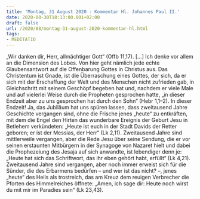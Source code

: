 ```yaml
---
title: 'Montag, 31 August 2020 : Kommentar Hl. Johannes Paul II.'
date: 2020-08-30T18:13:00.001+02:00
draft: false
url: /2020/08/montag-31-august-2020-kommentar-hl.html
tags: 
- MEDITATIO
---
```


„Wir danken dir, Herr, allmächtiger Gott“ (Offb 11,17). \[…\] Ich denke vor allem an die Dimension des Lobes. Von hier geht nämlich jede echte Glaubensantwort auf die Offenbarung Gottes in Christus aus. Das Christentum ist Gnade, ist die Überraschung eines Gottes, der sich, da er sich mit der Erschaffung der Welt und des Menschen nicht zufrieden gab, in Gleichschritt mit seinem Geschöpf begeben hat und, nachdem er viele Male und auf vielerlei Weise durch die Propheten gesprochen hatte, „in dieser Endzeit aber zu uns gesprochen hat durch den Sohn“ (Hebr 1,1–2). In dieser Endzeit! Ja, das Jubiläum hat uns spüren lassen, dass zweitausend Jahre Geschichte vergangen sind, ohne die Frische jenes „heute“ zu entkräften, mit dem die Engel den Hirten das wunderbare Ereignis der Geburt Jesu in Betlehem verkündeten: „Heute ist euch in der Stadt Davids der Retter geboren; er ist der Messias, der Herr“ (Lk 2,11). Zweitausend Jahre sind mittlerweile vergangen, aber die Rede Jesu über seine Sendung, die er vor seinen erstaunten Mitbürgern in der Synagoge von Nazaret hielt und dabei die Prophezeiung des Jesaja auf sich anwandte, ist lebendiger denn je: „Heute hat sich das Schriftwort, das ihr eben gehört habt, erfüllt“ (Lk 4,21). Zweitausend Jahre sind vergangen, aber noch immer erweist sich für die Sünder, die des Erbarmens bedürfen – und wer ist das nicht? –, jenes „heute“ des Heils als trostreich, das am Kreuz dem reuigen Verbrecher die Pforten des Himmelreiches öffnete: „Amen, ich sage dir: Heute noch wirst du mit mir im Paradies sein“ (Lk 23,43).